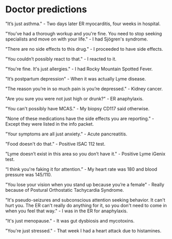 [//]: # (source: jph)
[//]: # (tags: quotations)

# Doctor predictions

"It’s just asthma." - Two days later ER myocarditis, four weeks in hospital.

"You’ve had a thorough workup and you're fine. You need to stop seeking specialists and move on with your life." - I had Sjögren's syndrome.

"There are no side effects to this drug." - I proceeded to have side effects.

"You couldn’t possibly react to that." - I reacted to it.

"You're fine. It's just allergies." -  I had Rocky Mountain Spotted Fever.

"It’s postpartum depression" - When it was actually Lyme disease.

"The reason you’re in so much pain is you’re depressed." - Kidney cancer.

"Are you sure you were not just high or drunk?" - ER anaphylaxis.

"You can't possibly have MCAS." - My biopsy CD117 said otherwise.

"None of these medications have the side effects you are reporting." - Except they were listed in the info packet.

"Your symptoms are all just anxiety." - Acute pancreatitis.

"Food doesn't do that." - Positive ISAC 112 test.

"Lyme doesn’t exist in this area so you don’t have it." - Positive Lyme iGenix test.

“I think you're faking it for attention.” - My heart rate was 180 and blood pressure was 145/110.

"You lose your vision when you stand up because you’re a female" - Really because of Postural Orthostatic Tachycardia Syndrome.

"It's pseudo-seizures and subconscious attention seeking behavior. It can't hurt you. The ER can't really do anything for it, so you don't need to come in when you feel that way." - I was in the ER for anaphylaxis.

"It's just menopause." - It was gut dysbiosis and mycotoxins.

"You're just stressed." - That week I had a heart attack due to histamines.
